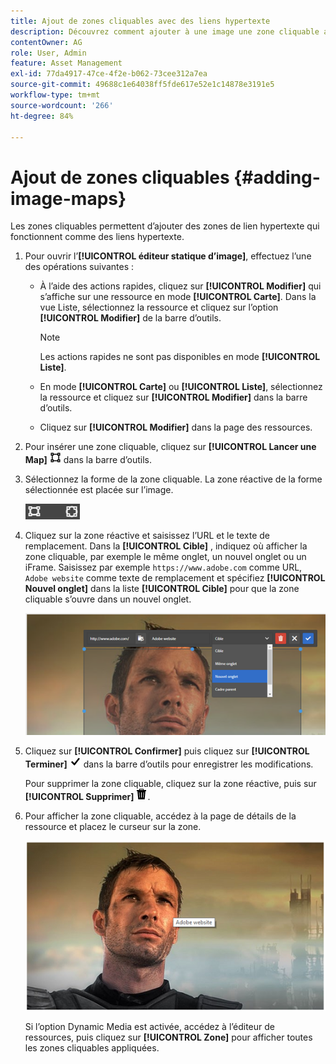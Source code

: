 ```yaml
---
title: Ajout de zones cliquables avec des liens hypertexte
description: Découvrez comment ajouter à une image une zone cliquable avec des liens hypertexte.
contentOwner: AG
role: User, Admin
feature: Asset Management
exl-id: 77da4917-47ce-4f2e-b062-73cee312a7ea
source-git-commit: 49688c1e64038ff5fde617e52e1c14878e3191e5
workflow-type: tm+mt
source-wordcount: '266'
ht-degree: 84%

---
```


# Ajout de zones cliquables {#adding-image-maps}

Les zones cliquables permettent d’ajouter des zones de lien hypertexte qui fonctionnent comme des liens hypertexte.

1. Pour ouvrir l’**[!UICONTROL éditeur statique d’image]**, effectuez l’une des opérations suivantes :

   * À l’aide des actions rapides, cliquez sur **[!UICONTROL Modifier]** qui s’affiche sur une ressource en mode **[!UICONTROL Carte]**. Dans la vue Liste, sélectionnez la ressource et cliquez sur l’option **[!UICONTROL Modifier]** de la barre d’outils.

     >[!NOTE]
     >
     >Les actions rapides ne sont pas disponibles en mode **[!UICONTROL Liste]**.

   * En mode **[!UICONTROL Carte]** ou **[!UICONTROL Liste]**, sélectionnez la ressource et cliquez sur **[!UICONTROL Modifier]** dans la barre d’outils.
   * Cliquez sur **[!UICONTROL Modifier]** dans la page des ressources.

1. Pour insérer une zone cliquable, cliquez sur **[!UICONTROL Lancer une Map]** ![zone cliquable](assets/do-not-localize/image-map-icon.png) dans la barre d’outils.
1. Sélectionnez la forme de la zone cliquable. La zone réactive de la forme sélectionnée est placée sur l’image.

   ![chlimage_1-422](assets/chlimage_1-422.png)

1. Cliquez sur la zone réactive et saisissez l’URL et le texte de remplacement. Dans la **[!UICONTROL Cible]** , indiquez où afficher la zone cliquable, par exemple le même onglet, un nouvel onglet ou un iFrame. Saisissez par exemple `https://www.adobe.com` comme URL, `Adobe website` comme texte de remplacement et spécifiez **[!UICONTROL Nouvel onglet]** dans la liste **[!UICONTROL Cible]** pour que la zone cliquable s’ouvre dans un nouvel onglet.

   ![chlimage_1-423](assets/chlimage_1-423.png)

1. Cliquez sur **[!UICONTROL Confirmer]** puis cliquez sur **[!UICONTROL Terminer]** ![sélectionner vérifier terminé](assets/do-not-localize/check-ok-done-icon.png) dans la barre d’outils pour enregistrer les modifications.

   Pour supprimer la zone cliquable, cliquez sur la zone réactive, puis sur **[!UICONTROL Supprimer]** ![supprimer](assets/do-not-localize/delete-solid-line.png).

1. Pour afficher la zone cliquable, accédez à la page de détails de la ressource et placez le curseur sur la zone.

   ![chlimage_1-426](assets/chlimage_1-426.png)

   Si l’option Dynamic Media est activée, accédez à l’éditeur de ressources, puis cliquez sur **[!UICONTROL Zone]** pour afficher toutes les zones cliquables appliquées.
